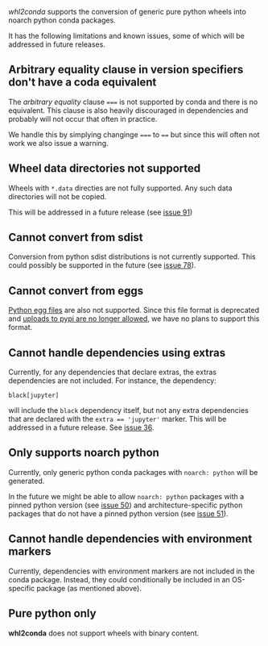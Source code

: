 *whl2conda* supports the conversion of generic pure python wheels
into noarch python conda packages.

It has the following limitations and known issues, some of which 
will be addressed in future releases.

## Arbitrary equality clause in version specifiers don't have a coda equivalent

The *arbitrary equality* clause `===` is not supported by conda
and there is no equivalent. This clause is also heavily discouraged 
in dependencies and probably will not occur that often in practice.

We handle this by simplying changinge `===` to `==` but
since this will often not work we also issue a warning.

## Wheel data directories not supported

Wheels with `*.data` directies are not fully supported.
Any such data directories will not be copied.

This will be addressed in a future release
(see [issue 91](https://github.com/zuzukin/whl2conda/issues/91))

## Cannot convert from sdist

Conversion from python sdist distributions is not currently supported. 
This could possibly be supported in the future (see [issue 78](https://github.com/zuzukin/whl2conda/issues/78)).

## Cannot convert from eggs

[Python egg files](https://packaging.python.org/en/latest/discussions/wheel-vs-egg/) 
are also not supported. Since this file format is deprecated and 
[uploads to pypi are no longer allowed](https://blog.pypi.org/posts/2023-06-26-deprecate-egg-uploads/),
we have no plans to support this format.

## Cannot handle dependencies using extras

Currently, for any dependencies that declare extras, the extras dependencies
are not included. For instance, the dependency:

```
black[jupyter]
```

will include the `black` dependency itself, but not any extra dependencies
that are declared with the `extra == 'jupyter'` marker. This will be addressed
in a future release. See [issue 36](https://github.com/zuzukin/whl2conda/issues/36).

## Only supports noarch python

Currently, only generic python conda packages with `noarch: python` will be generated.

In the future we might be able to allow `noarch: python` packages with a pinned python
version (see [issue 50](https://github.com/zuzukin/whl2conda/issues/50)) and
architecture-specific python packages that do not have a pinned python version
(see [issue 51](https://github.com/zuzukin/whl2conda/issues/51)).

## Cannot handle dependencies with environment markers

Currently, dependencies with environment markers are not included in the conda
package. Instead, they could conditionally be included in an OS-specific package
(as mentioned above).

## Pure python only

**whl2conda** does not support wheels with binary content. 


